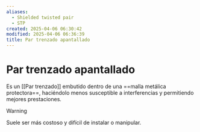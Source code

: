 ```yaml
---
aliases:
  - Shielded twisted pair
  - STP
created: 2025-04-06 06:30:42
modified: 2025-04-06 06:36:39
title: Par trenzado apantallado
---
```


# Par trenzado apantallado

Es un [[Par trenzado]] embutido dentro de una ==malla metálica protectora==, haciéndolo menos susceptible a interferencias y permitiendo mejores prestaciones.

> [!warning]
> Suele ser más costoso y difícil de instalar o manipular.
